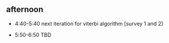 
## afternoon

- 4:40-5:40 next iteration for viterbi algorithm [survey 1 and 2]

- 5:50-6:50 TBD





